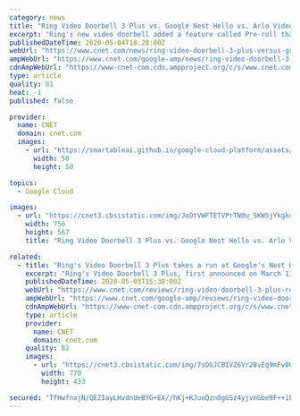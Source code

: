 ```yaml
---
category: news
title: "Ring Video Doorbell 3 Plus vs. Google Nest Hello vs. Arlo Video Doorbell"
excerpt: "Ring's new video doorbell added a feature called Pre-roll that shows you more footage than ever. Is that enough to push it past Google's Nest Hello or the Arlo Video Doorbell?"
publishedDateTime: 2020-05-04T18:28:00Z
webUrl: "https://www.cnet.com/news/ring-video-doorbell-3-plus-versus-google-nest-hello/"
ampWebUrl: "https://www.cnet.com/google-amp/news/ring-video-doorbell-3-plus-versus-google-nest-hello/"
cdnAmpWebUrl: "https://www-cnet-com.cdn.ampproject.org/c/s/www.cnet.com/google-amp/news/ring-video-doorbell-3-plus-versus-google-nest-hello/"
type: article
quality: 81
heat: -1
published: false

provider:
  name: CNET
  domain: cnet.com
  images:
    - url: "https://smartableai.github.io/google-cloud-platform/assets/images/organizations/cnet.com-50x50.jpg"
      width: 50
      height: 50

topics:
  - Google Cloud

images:
  - url: "https://cnet3.cbsistatic.com/img/JoOtVWFTETVPrTN0u_SKW5jYkgk=/756x567/2020/04/30/e7305fb1-ee20-4926-95e6-d2d3a171f4c0/ringvideodoorbell3plus.jpg"
    width: 756
    height: 567
    title: "Ring Video Doorbell 3 Plus vs. Google Nest Hello vs. Arlo Video Doorbell"

related:
  - title: "Ring's Video Doorbell 3 Plus takes a run at Google's Nest Hello"
    excerpt: "Ring's Video Doorbell 3 Plus, first announced on March 11 -- which feels like a very long time ago amid the coronavirus pandemic and resulting quarantine -- is available now at Best Buy and other online retailers,"
    publishedDateTime: 2020-05-03T15:30:00Z
    webUrl: "https://www.cnet.com/reviews/ring-video-doorbell-3-plus-review/"
    ampWebUrl: "https://www.cnet.com/google-amp/reviews/ring-video-doorbell-3-plus-review/"
    cdnAmpWebUrl: "https://www-cnet-com.cdn.ampproject.org/c/s/www.cnet.com/google-amp/reviews/ring-video-doorbell-3-plus-review/"
    type: article
    provider:
      name: CNET
      domain: cnet.com
    quality: 82
    images:
      - url: "https://cnet3.cbsistatic.com/img/7sOGJCBIVZ6Vr28vEq9mFv0UKvI=/770x433/2020/04/30/e7305fb1-ee20-4926-95e6-d2d3a171f4c0/ringvideodoorbell3plus.jpg"
        width: 770
        height: 433

secured: "TfHwfnajN/QEZIayLHvdnUeBYG+EX//hKj+KJuuQznOgGSz4yjvnGbe9F++1PRtantjsFUju1WKVC/6oku9jwuKLOSSNWp3MciZ0/qEU1dEevU3Pc/7mWfYIrWoAJ/iYhZ0DoTC7bUTMuKGA7cs2ERmJp08Ppfdwyjf0/27RI75t5dKK/L6YrnsQcHqGAnahGi+WJ/O/YxuidST4Ytt68s2Y1gaXXDS7smqnUKPYd5AfsLQQzQ+5SNNn0+6pFMUWTONBJDm0x8CEQt83KbH9QmCaTuj7GoZvFbNnX43rRzSAz+oprwp3jQFYbf/jNS/F;Cj+29zx6ED7C/jAq93kLaw=="
---
```


